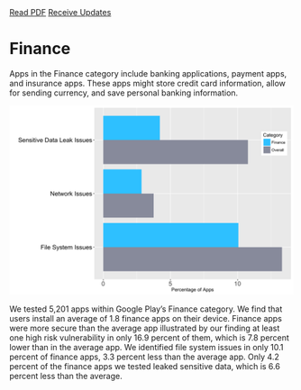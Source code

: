 <div class="cta-banner">
  <a class="cta-banner-pdf" href="https://info.nowsecure.com/2016-NowSecure-mobile-security-report.html">Read PDF<i class="fa fa-file-pdf-o"></i></a>
    <a class="cta-banner-update" href="https://info.nowsecure.com/mobile-security-report-updates.html">Receive Updates<i class="fa fa-bell-o"></i></a>
</div>

# Finance

Apps in the Finance category include banking applications, payment apps, and insurance apps. These apps might store credit card information, allow for sending currency, and save personal banking information.

![](assets\06_Finance.png)

We tested 5,201 apps within Google Play’s Finance category. We find that users install an average of 1.8 finance apps on their device. Finance apps were more secure than the average app illustrated by our finding at least one high risk vulnerability in only 16.9 percent of them, which is 7.8 percent lower than in the average app. We identified file system issues in only 10.1 percent of finance apps, 3.3 percent less than the average app. Only 4.2 percent of the finance apps we tested leaked sensitive data, which is 6.6 percent less than the average.
